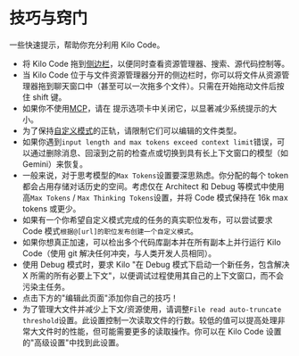 # 技巧与窍门

一些快速提示，帮助你充分利用 Kilo Code。

- 将 Kilo Code 拖到[侧边栏](https://code.visualstudio.com/api/ux-guidelines/sidebars#secondary-sidebar)，以便同时查看资源管理器、搜索、源代码控制等。
- 当 Kilo Code 位于与文件资源管理器分开的侧边栏时，你可以将文件从资源管理器拖到聊天窗口中（甚至可以一次拖多个文件）。只需在开始拖动文件后按住 shift 键。
- 如果你不使用[MCP](/features/mcp/overview)，请在 <Codicon name="notebook" /> 提示选项卡中关闭它，以显著减少系统提示的大小。
- 为了保持[自定义模式](/features/custom-modes)的正轨，请限制它们可以编辑的文件类型。
- 如果你遇到`input length and max tokens exceed context limit`错误，可以通过删除消息、回滚到之前的检查点或切换到具有长上下文窗口的模型（如 Gemini）来恢复。
- 一般来说，对于思考模型的`Max Tokens`设置要深思熟虑。你分配的每个 token 都会占用存储对话历史的空间。考虑仅在 Architect 和 Debug 等模式中使用高`Max Tokens` / `Max Thinking Tokens`设置，并将 Code 模式保持在 16k max tokens 或更少。
- 如果有一个你希望自定义模式完成的任务的真实职位发布，可以尝试要求 Code 模式`根据@[url]的职位发布创建一个自定义模式`。
- 如果你想真正加速，可以检出多个代码库副本并在所有副本上并行运行 Kilo Code（使用 git 解决任何冲突，与人类开发人员相同）。
- 使用 Debug 模式时，要求 Kilo "在 Debug 模式下启动一个新任务，包含解决 X 所需的所有必要上下文"，以便调试过程使用其自己的上下文窗口，而不会污染主任务。
- 点击下方的"编辑此页面"添加你自己的技巧！
- 为了管理大文件并减少上下文/资源使用，请调整`File read auto-truncate threshold`设置。此设置控制一次读取文件的行数。较低的值可以提高处理非常大文件时的性能，但可能需要更多的读取操作。你可以在 Kilo Code 设置的"高级设置"中找到此设置。